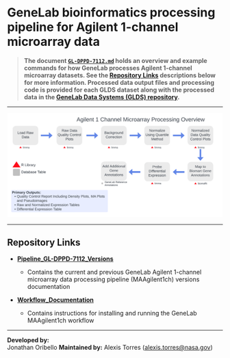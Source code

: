 # GeneLab bioinformatics processing pipeline for Agilent 1-channel microarray data


> **The document [`GL-DPPD-7112.md`](Pipeline_GL-DPPD-7112_Versions/GL-DPPD-7112.md) holds an overview and example commands for how GeneLab processes Agilent 1-channel microarray datasets. See the [Repository Links](#repository-links) descriptions below for more information. Processed data output files and processing code is provided for each GLDS dataset along with the processed data in the [GeneLab Data Systems (GLDS) repository](https://genelab-data.ndc.nasa.gov/genelab/projects).**  

--- 

<p align="center">
<a href="../images/GL-agilent_1channel-overview.pdf"><img src="../images/GL-agilent_1channel-overview.png"></a>
</p>

---
## Repository Links

* [**Pipeline_GL-DPPD-7112_Versions**](Pipeline_GL-DPPD-7112_Versions)

  - Contains the current and previous GeneLab Agilent 1-channel microarray data processing pipeline (MAAgilent1ch) versions documentation

* [**Workflow_Documentation**](Workflow_Documentation)

  - Contains instructions for installing and running the GeneLab MAAgilent1ch workflow

---
**Developed by:**  
Jonathan Oribello
**Maintained by:**
Alexis Torres (alexis.torres@nasa.gov)